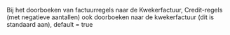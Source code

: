 Bij het doorboeken van factuurregels naar de Kwekerfactuur, Credit-regels (met negatieve aantallen) ook doorboeken naar de kwekerfactuur (dit is standaard aan), default = true